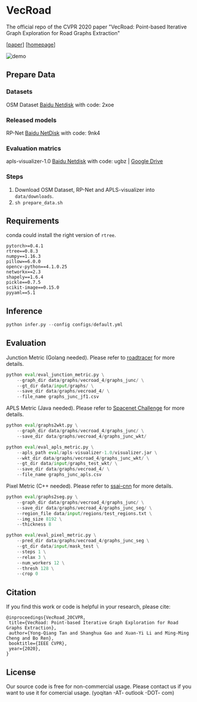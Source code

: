 # VecRoad

The official repo of the CVPR 2020 paper "VecRoad: Point-based Iterative Graph Exploration for Road Graphs Extraction"

\[[paper](http://openaccess.thecvf.com/content_CVPR_2020/papers/Tan_VecRoad_Point-Based_Iterative_Graph_Exploration_for_Road_Graphs_Extraction_CVPR_2020_paper.pdf)\] \[[homepage](https://mmcheng.net/vecroad)\]

![demo](demo.jpg)

## Prepare Data

### Datasets

OSM Dataset [Baidu Netdisk](https://pan.baidu.com/s/127Bx28LMQC4X4m5rNvRWcA) with code: 2xoe

### Released models

RP-Net [Baidu NetDisk](https://pan.baidu.com/s/15Qloov4cuJCQPDSYcv9G8w)
with code: 9nk4

### Evaluation matrics

apls-visualizer-1.0 [Baidu Netdisk](https://pan.baidu.com/s/1xm_FDxJE81KEGbTW8-suJQ) with code: ugbz | [Google Drive](https://drive.google.com/file/d/1rwbj_o-ELBfruPZuVkCnEQxAX2-Pz5DX/view?usp=sharing)

### Steps

1. Download OSM Dataset, RP-Net and APLS-visualizer into `data/downloads`.
2. `sh prepare_data.sh`

## Requirements

conda could install the right version of `rtree`.

``` requirements
pytorch>=0.4.1
rtree==0.8.3
numpy==1.16.3
pillow==6.0.0
opencv-python==4.1.0.25
networkx==2.3
shapely==1.6.4
pickle==0.7.5
scikit-image==0.15.0
pyyaml==5.1
```

## Inference

``` python
python infer.py --config configs/default.yml
```

## Evaluation

Junction Metric (Golang needed). Please refer to [roadtracer](https://github.com/mitroadmaps/roadtracer) for more details.

``` python
python eval/eval_junction_metric.py \
    --graph_dir data/graphs/vecroad_4/graphs_junc/ \
    --gt_dir data/input/graphs/ \
    --save_dir data/graphs/vecroad_4/ \
    --file_name graphs_junc_jf1.csv
```

APLS Metric (Java needed). Please refer to [Spacenet Challenge](https://github.com/SpaceNetChallenge) for more details.

``` python
python eval/graphs2wkt.py \
    --graph_dir data/graphs/vecroad_4/graphs_junc/ \
    --save_dir data/graphs/vecroad_4/graphs_junc_wkt/

python eval/eval_apls_metric.py \
    --apls_path eval/apls-visualizer-1.0/visualizer.jar \
    --wkt_dir data/graphs/vecroad_4/graphs_junc_wkt/ \
    --gt_dir data/input/graphs_test_wkt/ \
    --save_dir data/graphs/vecroad_4/ \
    --file_name graphs_junc_apls.csv
```

Pixel Metric (C++ needed). Please refer to [ssai-cnn](https://github.com/mitmul/ssai-cnn) for more details.

``` python
python eval/graphs2seg.py \
    --graph_dir data/graphs/vecroad_4/graphs_junc/ \
    --save_dir data/graphs/vecroad_4/graphs_junc_seg/ \
    --region_file data/input/regions/test_regions.txt \
    --img_size 8192 \
    --thickness 8

python eval/eval_pixel_metric.py \
    --pred_dir data/graphs/vecroad_4/graphs_junc_seg \
    --gt_dir data/input/mask_test \
    --steps 1 \
    --relax 3 \
    --num_workers 12 \
    --thresh 128 \
    --crop 0
```


## Citation

If you find this work or code is helpful in your research, please cite:
```
@inproceedings{VecRoad_20CVPR,
 title={VecRoad: Point-based Iterative Graph Exploration for Road Graphs Extraction},
 author={Yong-Qiang Tan and Shanghua Gao and Xuan-Yi Li and Ming-Ming Cheng and Bo Ren},
 booktitle={IEEE CVPR},
 year={2020},
}
```

## License

Our source code is free for non-commercial usage.
Please contact us if you want to use it for comercial usage.
(yoqitan -AT- outlook -DOT- com)
